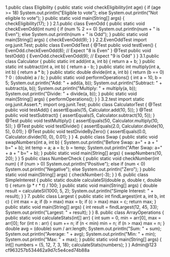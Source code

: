 1.public class Eligibility {
public static void checkEligibility(int age) {
if (age >= 18)
System.out.println("Eligible to vote");
else
System.out.println("Not eligible to vote");
}
public static void main(String[] args) {
checkEligibility(17);
}
}
2.1.public class EvenOdd {
public static void checkEvenOdd(int num) {
if (num % 2 == 0)
System.out.println(num + " is Even");
else
System.out.println(num + " is Odd");
}
public static void main(String[] args) {
checkEvenOdd(9);
}
}
2.2.EvenOddTest
import org.junit.Test;
public class EvenOddTest {
@Test
public void testEven() {
EvenOdd.checkEvenOdd(8); // Expect "8 is Even"
}
@Test
public void testOdd() {
EvenOdd.checkEvenOdd(9); // Expect "9 is Odd"
}
}
3.1.public class Calculator {
public static int add(int a, int b) { return a + b; }
public static int subtract(int a, int b) { return a - b; }
public static int multiply(int a, int b) { return a * b; }
public static double divide(int a, int b) {
return (b == 0) ? 0 : (double) a / b;
}
public static void performOperations() {
int a = 10, b = 5;
System.out.println("Add: " + add(a, b));
System.out.println("Subtract: " + subtract(a, b));
System.out.println("Multiply: " + multiply(a, b));
System.out.println("Divide: " + divide(a, b));
}
public static void main(String[] args) {
performOperations();
}
}
3.2.test
import static org.junit.Assert.*;
import org.junit.Test;
public class CalculatorTest {
@Test
public void testAdd() {
assertEquals(15, Calculator.add(10, 5));
}
@Test
public void testSubtract() {
assertEquals(5, Calculator.subtract(10, 5));
}
@Test
public void testMultiply() {
assertEquals(50, Calculator.multiply(10, 5));
}
@Test
public void testDivide() {
assertEquals(2.0, Calculator.divide(10, 5), 0.01);
}
@Test
public void testDivideByZero() {
assertEquals(0.0, Calculator.divide(10, 0), 0.01);
}
}
4.
public class Swap {
public static void swapNumbers(int a, int b) {
System.out.println("Before Swap: a=" + a + " b=" + b);
int temp = a;
a = b;
b = temp;
System.out.println("After Swap: a=" + a + " b=" + b);
}
public static void main(String[] args) {
swapNumbers(10, 20);
}
}
5
public class NumberCheck {
public static void checkNumber(int num) {
if (num > 0)
System.out.println("Positive");
else if (num < 0)
System.out.println("Negative");
else
System.out.println("Zero");
}
public static void main(String[] args) {
checkNumber(-3);
}
}
6.
public class SimpleInterest {
public static double calculateSI(double p, double r, double t) {
return (p * r * t) / 100;
}
public static void main(String[] args) {
double result = calculateSI(1000, 5, 2);
System.out.println("Simple Interest: " + result);
}
}
7.
public class Largest {
public static int findLargest(int a, int b, int c) {
int max = a;
if (b > max) max = b;
if (c > max) max = c;
return max;
}
public static void main(String[] args) {
int result = findLargest(12, 45, 33);
System.out.println("Largest: " + result);
}
}
8.
public class ArrayOperations {
public static void calculateStats(int[] arr) {
int sum = 0, min = arr[0], max = arr[0];
for (int n : arr) {
sum += n;
if (n < min) min = n;
if (n > max) max = n;
}
double avg = (double) sum / arr.length;
System.out.println("Sum: " + sum);
System.out.println("Average: " + avg);
System.out.println("Min: " + min);
System.out.println("Max: " + max);
}
public static void main(String[] args) {
int[] numbers = {5, 12, 7, 3, 18};
calculateStats(numbers);
}
}
Admin@123
cf963257b534462a9d7c5e4ced74b88a
